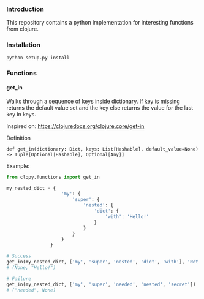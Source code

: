 ### Introduction

This repository contains a python implementation for interesting functions from clojure.


### Installation

```shell script
python setup.py install
```


### Functions


#### get_in

Walks through a sequence of keys inside dictionary.
If key is missing returns the default value set and the key
else returns the value for the last key in keys.

Inspired on: https://clojuredocs.org/clojure.core/get-in

Definition

``def get_in(dictionary: Dict, keys: List[Hashable], default_value=None) -> Tuple[Optional[Hashable], Optional[Any]]``

Example:

```python
from clopy.functions import get_in

my_nested_dict = {
                    'my': {
                        'super': {
                            'nested': {
                                'dict': {
                                    'with': 'Hello!'
                                }
                            }
                        }
                    }
                }

# Success
get_in(my_nested_dict, ['my', 'super', 'nested', 'dict', 'with'], 'Not found!')
# (None, "Hello!")

# Failure
get_in(my_nested_dict, ['my', 'super', 'needed', 'nested', 'secret'])
# ("needed", None)
```